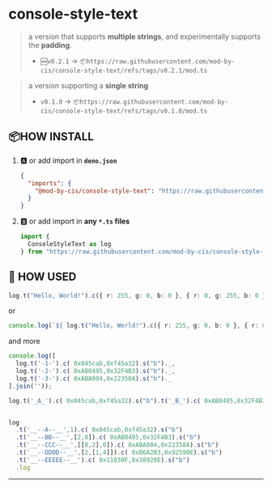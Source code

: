 # console-style-text

> a version that supports **multiple strings**, and experimentally supports the **padding**.
>
> - `🆕v0.2.1` -> `📦https://raw.githubusercontent.com/mod-by-cis/console-style-text/refs/tags/v0.2.1/mod.ts`

> a version supporting a **single string**
>
> - `v0.1.0` -> `📦https://raw.githubusercontent.com/mod-by-cis/console-style-text/refs/tags/v0.1.0/mod.ts`

## 📦HOW INSTALL

1. 🅰️ or add import in **`deno.json`**

   ```json
   {
     "imports": {  
       "@mod-by-cis/console-style-text": "https://raw.githubusercontent.com/mod-by-cis/console-style-text/refs/tags/v0.2.1/mod.ts"
     }
   }
   ```
2. 🅱️ or add import in **any `*.ts` files**

   ```ts
   import { 
     ConsoleStyleText as log 
   } from "https://raw.githubusercontent.com/mod-by-cis/console-style-text/refs/tags/v0.2.1/mod.ts";
   ```

## 🧠 HOW USED

```ts
log.t("Hello, World!").c({ r: 255, g: 0, b: 0 }, { r: 0, g: 255, b: 0 }).log;
```

or

```ts
console.log(`${ log.t("Hello, World!").c({ r: 255, g: 0, b: 0 }, { r: 0, g: 255, b: 0 })._ }`);
```

and more

```ts
console.log([
  log.t('-1-').c( 0x045cab,0xf45a32).s("b")._,
  log.t('-2-').c( 0xAB0495,0x32F4B3).s("b")._, 
  log.t('-3-').c( 0xABA004,0x22358A).s("b")._
].join(''));

log.t('_A_').c( 0x045cab,0xf45a32).s("b").t('_B_').c( 0xAB0495,0x32F4B3).s("b").t('_C_').c( 0xABA004,0x22358A).s("b").log


log
  .t('__--A--__',1).c( 0x045cab,0xf45a32).s("b")
  .t('__--BB--__',[2,0]).c( 0xAB0495,0x32F4B3).s("b")
  .t('__--CCC--__',[[8,2],0]).c( 0xABA004,0x22358A).s("b")
  .t('__--DDDD--__',[2,[1,4]]).c( 0xB6A2B3,0x92590E).s("b")
  .t('__--EEEEE--__').c( 0x11030F,0x38920E).s("b")
  .log

```

---
